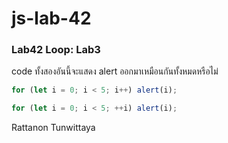 # js-lab-42
### Lab42 Loop: Lab3
code ทั้งสองอันนี้จะแสดง alert ออกมาเหมือนกันทั้งหมดหรือไม่
```Javascript
for (let i = 0; i < 5; i++) alert(i);
```

```Javascript
for (let i = 0; i < 5; ++i) alert(i);
```
Rattanon Tunwittaya
